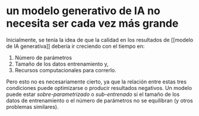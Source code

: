 # un modelo generativo de IA no necesita ser cada vez más grande
Inicialmente, se tenía la idea de que la calidad en los resultados de [[modelo de IA generativa]] debería ir creciendo con el tiempo en: 

1. Número de parámetros
2. Tamaño de los datos entrenamiento y,
3. Recursos computacionales para correrlo.

Pero esto no es necesariamente cierto, ya que la relación entre estas tres condiciones puede optimizarse o producir resultados negativos. Un modelo puede estar *sobre-parametrizado* o *sub-entrenado* si el tamaño de los datos de entrenamiento o el número de parámetros no se equilibran (y otros problemas similares).